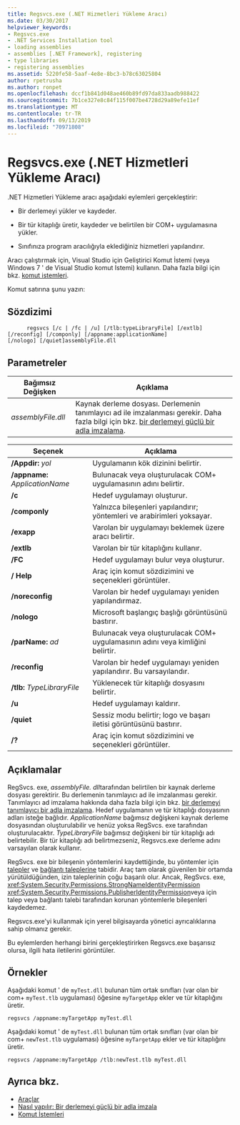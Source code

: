 ```yaml
---
title: Regsvcs.exe (.NET Hizmetleri Yükleme Aracı)
ms.date: 03/30/2017
helpviewer_keywords:
- Regsvcs.exe
- .NET Services Installation tool
- loading assemblies
- assemblies [.NET Framework], registering
- type libraries
- registering assemblies
ms.assetid: 5220fe58-5aaf-4e8e-8bc3-b78c63025804
author: rpetrusha
ms.author: ronpet
ms.openlocfilehash: dccf1b841d048ae460b89fd97da833aadb988422
ms.sourcegitcommit: 7b1ce327e8c84f115f007be4728d29a89efe11ef
ms.translationtype: MT
ms.contentlocale: tr-TR
ms.lasthandoff: 09/13/2019
ms.locfileid: "70971808"
---
```

# <a name="regsvcsexe-net-services-installation-tool"></a>Regsvcs.exe (.NET Hizmetleri Yükleme Aracı)
.NET Hizmetleri Yükleme aracı aşağıdaki eylemleri gerçekleştirir:  
  
- Bir derlemeyi yükler ve kaydeder.  
  
- Bir tür kitaplığı üretir, kaydeder ve belirtilen bir COM+ uygulamasına yükler.  
  
- Sınıfınıza program aracılığıyla eklediğiniz hizmetleri yapılandırır.  
  
 Aracı çalıştırmak için, Visual Studio için Geliştirici Komut İstemi (veya Windows 7 ' de Visual Studio komut Istemi) kullanın. Daha fazla bilgi için bkz. [komut istemleri](../../../docs/framework/tools/developer-command-prompt-for-vs.md).  
  
 Komut satırına şunu yazın:  
  
## <a name="syntax"></a>Sözdizimi  
  
```console  
      regsvcs [/c | /fc | /u] [/tlb:typeLibraryFile] [/extlb]  
[/reconfig] [/componly] [/appname:applicationName]  
[/nologo] [/quiet]assemblyFile.dll   
```  
  
## <a name="parameters"></a>Parametreler  
  
|Bağımsız Değişken|Açıklama|  
|--------------|-----------------|  
|*assemblyFile.dll*|Kaynak derleme dosyası. Derlemenin tanımlayıcı ad ile imzalanması gerekir. Daha fazla bilgi için bkz. [bir derlemeyi güçlü bir adla imzalama](../../standard/assembly/sign-strong-name.md).|  
  
|Seçenek|Açıklama|  
|------------|-----------------|  
|**/Appdir:** *yol*|Uygulamanın kök dizinini belirtir.|  
|**/appname:** *ApplicationName*|Bulunacak veya oluşturulacak COM+ uygulamasının adını belirtir.|  
|**/c**|Hedef uygulamayı oluşturur.|  
|**/componly**|Yalnızca bileşenleri yapılandırır; yöntemleri ve arabirimleri yoksayar.|  
|**/exapp**|Varolan bir uygulamayı beklemek üzere aracı belirtir.|  
|**/extlb**|Varolan bir tür kitaplığını kullanır.|  
|**/FC**|Hedef uygulamayı bulur veya oluşturur.|  
|**/ Help**|Araç için komut sözdizimini ve seçenekleri görüntüler.|  
|**/noreconfig**|Varolan bir hedef uygulamayı yeniden yapılandırmaz.|  
|**/nologo**|Microsoft başlangıç başlığı görüntüsünü bastırır.|  
|**/parName:** *ad*|Bulunacak veya oluşturulacak COM+ uygulamasının adını veya kimliğini belirtir.|  
|**/reconfig**|Varolan bir hedef uygulamayı yeniden yapılandırır. Bu varsayılandır.|  
|**/tlb:** *TypeLibraryFile*|Yüklenecek tür kitaplığı dosyasını belirtir.|  
|**/u**|Hedef uygulamayı kaldırır.|  
|**/quiet**|Sessiz modu belirtir; logo ve başarı iletisi görüntüsünü bastırır.|  
|**/?**|Araç için komut sözdizimini ve seçenekleri görüntüler.|  
  
## <a name="remarks"></a>Açıklamalar  
 RegSvcs. exe, *assemblyFile. dll*tarafından belirtilen bir kaynak derleme dosyası gerektirir. Bu derlemenin tanımlayıcı ad ile imzalanması gerekir. Tanımlayıcı ad imzalama hakkında daha fazla bilgi için bkz. [bir derlemeyi tanımlayıcı bir adla imzalama](../../standard/assembly/sign-strong-name.md). Hedef uygulamanın ve tür kitaplığı dosyasının adları isteğe bağlıdır. *ApplicationName* bağımsız değişkeni kaynak derleme dosyasından oluşturulabilir ve henüz yoksa RegSvcs. exe tarafından oluşturulacaktır. *TypeLibraryFile* bağımsız değişkeni bir tür kitaplığı adı belirtebilir. Bir tür kitaplığı adı belirtmezseniz, Regsvcs.exe derleme adını varsayılan olarak kullanır.  
  
 RegSvcs. exe bir bileşenin yöntemlerini kaydettiğinde, bu yöntemler için [talepler](https://docs.microsoft.com/previous-versions/dotnet/netframework-4.0/9kc0c6st(v=vs.100)) ve [bağlantı taleplerine](../../../docs/framework/misc/link-demands.md) tabidir. Araç tam olarak güvenilen bir ortamda yürütüldüğünden, izin taleplerinin çoğu başarılı olur. Ancak, RegSvcs. exe, <xref:System.Security.Permissions.StrongNameIdentityPermission> <xref:System.Security.Permissions.PublisherIdentityPermission>veya için talep veya bağlantı talebi tarafından korunan yöntemlerle bileşenleri kaydedemez.  
  
 Regsvcs.exe'yi kullanmak için yerel bilgisayarda yönetici ayrıcalıklarına sahip olmanız gerekir.  
  
 Bu eylemlerden herhangi birini gerçekleştirirken Regsvcs.exe başarısız olursa, ilgili hata iletilerini görüntüler.  
  
## <a name="examples"></a>Örnekler  
 Aşağıdaki komut ' de `myTest.dll` bulunan tüm ortak sınıfları (var olan bir com+ `myTest.tlb` uygulaması) öğesine `myTargetApp` ekler ve tür kitaplığını üretir.  
  
```console  
regsvcs /appname:myTargetApp myTest.dll  
```  
  
 Aşağıdaki komut ' de `myTest.dll` bulunan tüm ortak sınıfları (var olan bir com+ `newTest.tlb` uygulaması) öğesine `myTargetApp` ekler ve tür kitaplığını üretir.  
  
```console  
regsvcs /appname:myTargetApp /tlb:newTest.tlb myTest.dll  
```  
  
## <a name="see-also"></a>Ayrıca bkz.

- [Araçlar](../../../docs/framework/tools/index.md)
- [Nasıl yapılır: Bir derlemeyi güçlü bir adla imzala](../../standard/assembly/sign-strong-name.md)
- [Komut İstemleri](../../../docs/framework/tools/developer-command-prompt-for-vs.md)
